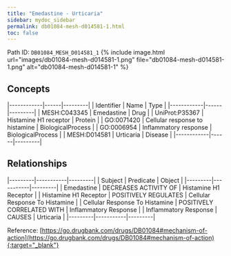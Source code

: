 ```yaml
---
title: "Emedastine - Urticaria"
sidebar: mydoc_sidebar
permalink: db01084-mesh-d014581-1.html
toc: false 
---
```



Path ID: `DB01084_MESH_D014581_1`
{% include image.html url="images/db01084-mesh-d014581-1.png" file="db01084-mesh-d014581-1.png" alt="db01084-mesh-d014581-1" %}

## Concepts

|------------|------|---------|
| Identifier | Name | Type    |
|------------|------|---------|
| MESH:C043345 | Emedastine | Drug |
| UniProt:P35367 | Histamine H1 receptor | Protein |
| GO:0071420 | Cellular response to histamine | BiologicalProcess |
| GO:0006954 | Inflammatory response | BiologicalProcess |
| MESH:D014581 | Urticaria | Disease |
|------------|------|---------|

## Relationships

|---------|-----------|---------|
| Subject | Predicate | Object  |
|---------|-----------|---------|
| Emedastine | DECREASES ACTIVITY OF | Histamine H1 Receptor |
| Histamine H1 Receptor | POSITIVELY REGULATES | Cellular Response To Histamine |
| Cellular Response To Histamine | POSITIVELY CORRELATED WITH | Inflammatory Response |
| Inflammatory Response | CAUSES | Urticaria |
|---------|-----------|---------|

Reference: [https://go.drugbank.com/drugs/DB01084#mechanism-of-action](https://go.drugbank.com/drugs/DB01084#mechanism-of-action){:target="_blank"}
